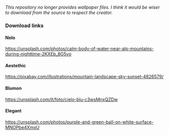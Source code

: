 <i>This repository no longer provides wallpaper files. I think it would be wiser to download from the source to respect the creator.</i>

### Download links

#### Nelo
https://unsplash.com/photos/calm-body-of-water-near-alp-mountains-during-nighttime-2KXEb_8G5vo

#### Aestethic
https://pixabay.com/illustrations/mountain-landscape-sky-sunset-4826579/

#### Blumon
https://unsplash.com/it/foto/cielo-blu-c3wsMnxQZDw

#### Elegant
https://unsplash.com/photos/purple-and-green-ball-on-white-surface-MNOPbe4XmxU

